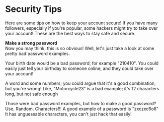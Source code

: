# Security Tips
Here are some tips on how to keep your account secure!
If you have many followers, especially if you're popular,
some hackers might try to take over your account!
These are the best ways to stay safe and secure.

**Make a strong password**<br>
Now you may think, this is so obvious!
Well, let's just take a look at some pretty bad password examples.

Your birth date would be a bad password, for example "210410".
You could easily just tell your birthday to someone online, and they could take over your account!

A word and some numbers; you could argue that it's a good combination, but you're wrong!
Like, "Motorcycle23" is a bad example; it's 12 characters long, but not safe enough

Those were bad password examples, but how to make a good password?<br>
Use. Random. Characters!!!
A good example of a password is "zxczxc6o8"<br>
It has unguessable characters, you can't just hack that easily!
